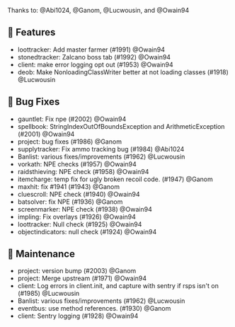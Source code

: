 Thanks to: @Abi1024, @Ganom, @Lucwousin, and @Owain94

## 🚀 Features

* loottracker: Add master farmer (#1991) @Owain94
* stonedtracker: Zalcano boss tab (#1992) @Owain94
* client: make error logging opt out (#1953) @Owain94
* deob: Make NonloadingClassWriter better at not loading classes (#1918) @Lucwousin

## 🐛 Bug Fixes

* gauntlet: Fix npe (#2002) @Owain94
* spellbook: StringIndexOutOfBoundsException and ArithmeticException (#2001) @Owain94
* project: bug fixes (#1986) @Ganom
* supplytracker: Fix ammo tracking bug (#1984) @Abi1024
* Banlist: various fixes/improvements (#1962) @Lucwousin
* vorkath: NPE checks (#1957) @Owain94
* raidsthieving: NPE check (#1958) @Owain94
* itemcharge: temp fix for ugly broken recoil code. (#1947) @Ganom
* maxhit: fix #1941 (#1943) @Ganom
* cluescroll: NPE check (#1940) @Owain94
* batsolver: fix NPE (#1936) @Ganom
* screenmarker: NPE check (#1938) @Owain94
* impling: Fix overlays (#1926) @Owain94
* loottracker: Null check (#1925) @Owain94
* objectindicators: null check (#1924) @Owain94

## 🧰 Maintenance

* project: version bump (#2003) @Ganom
* project: Merge upstream (#1971) @Owain94
* client: Log errors in client.init, and capture with sentry if rsps isn't on (#1985) @Lucwousin
* Banlist: various fixes/improvements (#1962) @Lucwousin
* eventbus: use method references. (#1930) @Ganom
* client: Sentry logging (#1928) @Owain94
